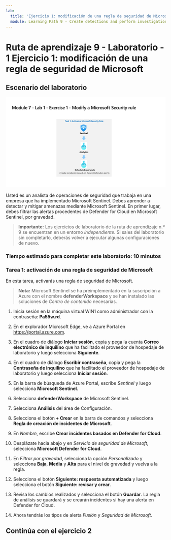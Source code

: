 ```yaml
---
lab:
  title: 'Ejercicio 1: modificación de una regla de seguridad de Microsoft'
  module: Learning Path 9 - Create detections and perform investigations using Microsoft Sentinel
---
```


# Ruta de aprendizaje 9 - Laboratorio - 1 Ejercicio 1: modificación de una regla de seguridad de Microsoft

## Escenario del laboratorio

![Introducción al laboratorio.](../Media/SC-200-Lab_Diagrams_Mod7_L1_Ex1.png)

Usted es un analista de operaciones de seguridad que trabaja en una empresa que ha implementado Microsoft Sentinel. Debes aprender a detectar y mitigar amenazas mediante Microsoft Sentinel. En primer lugar, debes filtrar las alertas procedentes de Defender for Cloud en Microsoft Sentinel, por gravedad.

>**Importante:** Los ejercicios de laboratorio de la ruta de aprendizaje n.º 9 se encuentran en un entorno *independiente*. Si sales del laboratorio sin completarlo, deberás volver a ejecutar algunas configuraciones de nuevo.

### Tiempo estimado para completar este laboratorio: 10 minutos

### Tarea 1: activación de una regla de seguridad de Microsoft

En esta tarea, activarás una regla de seguridad de Microsoft.

>**Nota:** Microsoft Sentinel se ha preimplementado en la suscripción a Azure con el nombre **defenderWorkspace** y se han instalado las soluciones de *Centro de contenido* necesarias.

1. Inicia sesión en la máquina virtual WIN1 como administrador con la contraseña: **Pa55w.rd**.  

1. En el explorador Microsoft Edge, ve a Azure Portal en <https://portal.azure.com>.

1. En el cuadro de diálogo **Iniciar sesión**, copia y pega la cuenta **Correo electrónico de inquilino** que ha facilitado el proveedor de hospedaje de laboratorio y luego selecciona **Siguiente**.

1. En el cuadro de diálogo **Escribir contraseña**, copia y pega la **Contraseña de inquilino** que ha facilitado el proveedor de hospedaje de laboratorio y luego selecciona **Iniciar sesión**.

1. En la barra de búsqueda de Azure Portal, escribe *Sentinel* y luego selecciona **Microsoft Sentinel**.

1. Selecciona **defenderWorkspace** de Microsoft Sentinel.

1. Selecciona **Análisis** del área de Configuración.

1. Selecciona el botón **+ Crear** en la barra de comandos y selecciona **Regla de creación de incidentes de Microsoft**.

1. En *Nombre*, escribe **Crear incidentes basados en Defender for Cloud**.

1. Desplázate hacia abajo y en *Servicio de seguridad de Microsoft*, selecciona **Microsoft Defender for Cloud**.

1. En *Filtrar por gravedad*, selecciona la opción *Personalizado* y selecciona **Baja**, **Media** y **Alta** para el nivel de gravedad y vuelva a la regla.

1. Selecciona el botón **Siguiente: respuesta automatizada** y luego selecciona el botón **Siguiente: revisar y crear**.

1. Revisa los cambios realizados y selecciona el botón **Guardar**. La regla de análisis se guardará y se crearán incidentes si hay una alerta en Defender for Cloud.

1. Ahora tendrás los tipos de alerta *Fusión* y *Seguridad de Microsoft*.

## Continúa con el ejercicio 2
